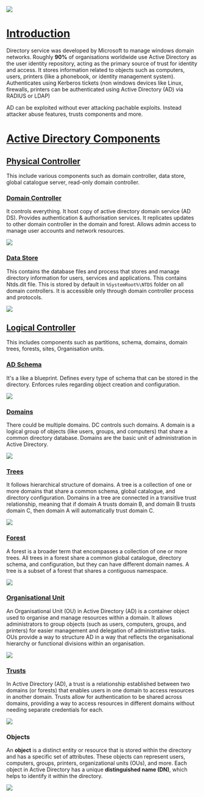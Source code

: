 ![](assets/Pasted%20image%2020241207124120.png)
# [Introduction]()

Directory service was developed by Microsoft to manage windows domain networks. Roughly **90%** of organisations worldwide use Active Directory as the user identity repository, acting as the primary source of trust for identity and access. It stores information related to objects such as computers, users, printers (like a phonebook, or identity management system). Authenticates using Kerberos tickets (non windows devices like Linux, firewalls, printers can be authenticated using Active Directory (AD) via RADIUS or LDAP)

AD can be exploited without ever attacking pachable exploits. Instead attacker abuse features, trusts components and more.

# [Active Directory Components]()

## [Physical Controller]()

This include various components such as domain controller, data store, global catalogue server, read-only domain controller.

### [Domain Controller]()

It controls everything. It host copy of active directory domain service (AD DS). Provides authentication & authorisation services. It replicates updates to other domain controller in the domain and forest. Allows admin access to manage user accounts and network resources.

![](assets/Pasted%20image%2020241207133558.png)

### [Data Store]()

This contains the database files and process that stores and manage directory information for users, services and applications. This contains Ntds.dit file. This is stored by default in `%SystemRoot%\NTDS` folder on all domain controllers. It is accessible only through domain controller process and protocols.

![](assets/Pasted%20image%2020241207133621.png)
## [Logical Controller]()

This includes components such as partitions, schema, domains, domain trees, forests, sites, Organisation units.

### [AD Schema]()

It's a like a blueprint. Defines every type of schema that can be stored in the directory. Enforces rules regarding object creation and configuration.

![](assets/Pasted%20image%2020241207133435.png)

### [Domains]()

There could be multiple domains. DC controls such domains. A domain is a logical group of objects (like users, groups, and computers) that share a common directory database.
Domains are the basic unit of administration in Active Directory.

![](assets/Pasted%20image%2020241207133800.png)

### [Trees]()

It follows hierarchical structure of domains. A tree is a collection of one or more domains that share a common schema, global catalogue, and directory configuration. Domains in a tree are connected in a transitive trust relationship, meaning that if domain A trusts domain B, and domain B trusts domain C, then domain A will automatically trust domain C.

![](assets/Pasted%20image%2020241207170745.png)

### [Forest]()

A forest is a broader term that encompasses a collection of one or more trees. All trees in a forest share a common global catalogue, directory schema, and configuration, but they can have different domain names. A tree is a subset of a forest that shares a contiguous namespace.

![](assets/Pasted%20image%2020241207170812.png)

### [Organisational Unit]()

An Organisational Unit (OU) in Active Directory (AD) is a container object used to organise and manage resources within a domain. It allows administrators to group objects (such as users, computers, groups, and printers) for easier management and delegation of administrative tasks. OUs provide a way to structure AD in a way that reflects the organisational hierarchy or functional divisions within an organisation.

![](assets/Pasted%20image%2020241207171345.png)

### [Trusts]()

In Active Directory (AD), a trust is a relationship established between two domains (or forests) that enables users in one domain to access resources in another domain. Trusts allow for authentication to be shared across domains, providing a way to access resources in different domains without needing separate credentials for each.

![](assets/Pasted%20image%2020241207171611.png)

### Objects

An **object** is a distinct entity or resource that is stored within the directory and has a specific set of attributes. These objects can represent users, computers, groups, printers, organizational units (OUs), and more. Each object in Active Directory has a unique **distinguished name (DN)**, which helps to identify it within the directory.

![](assets/Pasted%20image%2020241207172018.png)